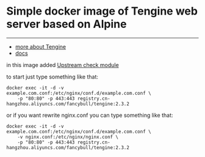 # Simple docker image of Tengine web server based on Alpine #
***

- [more about Tengine](http://tengine.taobao.org)
- [docs](http://tengine.taobao.org/documentation.html)

in this image added [Upstream check module](http://tengine.taobao.org/document/http_upstream_check.html)

to start just type something like that:
```
docker exec -it -d -v example.com.conf:/etc/nginx/conf.d/example.com.conf \
    -p "80:80" -p 443:443 registry.cn-hangzhou.aliyuncs.com/fancybull/tengine:2.3.2
```
or if you want rewrite nginx.conf you can type something like that:

```
docker exec -it -d -v example.com.conf:/etc/nginx/conf.d/example.com.conf \
    -v nginx.conf:/etc/nginx/nginx.conf \
    -p "80:80" -p 443:443 registry.cn-hangzhou.aliyuncs.com/fancybull/tengine:2.3.2
```


